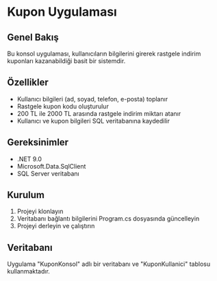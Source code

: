 # Kupon Uygulaması

## Genel Bakış
Bu konsol uygulaması, kullanıcıların bilgilerini girerek rastgele indirim kuponları kazanabildiği basit bir sistemdir.

## Özellikler
- Kullanıcı bilgileri (ad, soyad, telefon, e-posta) toplanır
- Rastgele kupon kodu oluşturulur
- 200 TL ile 2000 TL arasında rastgele indirim miktarı atanır
- Kullanıcı ve kupon bilgileri SQL veritabanına kaydedilir

## Gereksinimler
- .NET 9.0
- Microsoft.Data.SqlClient
- SQL Server veritabanı

## Kurulum
1. Projeyi klonlayın
2. Veritabanı bağlantı bilgilerini Program.cs dosyasında güncelleyin
3. Projeyi derleyin ve çalıştırın

## Veritabanı
Uygulama "KuponKonsol" adlı bir veritabanı ve "KuponKullanici" tablosu kullanmaktadır.
